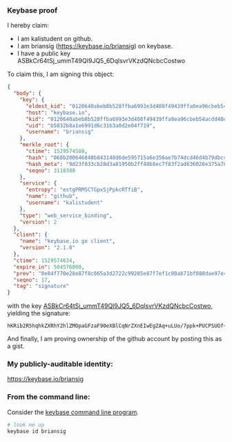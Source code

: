 ### Keybase proof

I hereby claim:

  * I am kalistudent on github.
  * I am briansig (https://keybase.io/briansig) on keybase.
  * I have a public key ASBkCr64tSj_ummT49QI9JQ5_6DqlsvrVKzdQNcbcCostwo

To claim this, I am signing this object:

```json
{
  "body": {
    "key": {
      "eldest_kid": "0120640abeb8b528ffba6993e3d408f49439ffa0ea96cbeb54acdd40d71b702a2cb70a",
      "host": "keybase.io",
      "kid": "0120640abeb8b528ffba6993e3d408f49439ffa0ea96cbeb54acdd40d71b702a2cb70a",
      "uid": "b5032b8a1e6991d6c31b3a0d2e04f719",
      "username": "briansig"
    },
    "merkle_root": {
      "ctime": 1529574588,
      "hash": "068b200646848b843148d6de595715a6e356ae7b74dcd46d4b79dbcc86ba83f3d5e43ce143feefa1a091d8abf3f5423d028ed963e6f52ee068d71bb72bf05b86",
      "hash_meta": "9d23f033cb28d3a81950b2ff4868ec7f83f2ad636026e375a784f24155dad92d",
      "seqno": 3118388
    },
    "service": {
      "entropy": "estgPRMSCTGpxSjPpkcRTfiB",
      "name": "github",
      "username": "kalistudent"
    },
    "type": "web_service_binding",
    "version": 2
  },
  "client": {
    "name": "keybase.io go client",
    "version": "2.1.0"
  },
  "ctime": 1529574634,
  "expire_in": 504576000,
  "prev": "0e84f770e28e87f8c065a3d2722c99285e87f7ef1c08ab71bf080dae97e483f2",
  "seqno": 17,
  "tag": "signature"
}
```

with the key [ASBkCr64tSj_ummT49QI9JQ5_6DqlsvrVKzdQNcbcCostwo](https://keybase.io/briansig), yielding the signature:

```
hKRib2R5hqhkZXRhY2hlZMOpaGFzaF90eXBlCqNrZXnEIwEgZAq+uLUo/7ppk+PUCPSUOf+g6pbL61Ss3UDXG3AqLLcKp3BheWxvYWTESpcCEcQgDoT3cOKOh/jAZaPSciyZKF6H9+8cCKtxvwgNrpfkg/LEIG6HKJEB7vdjUwNEXx0XeA6/A/lLnlTaqRidBqJmk9UaAgHCo3NpZ8RAO/J8pKw/TT3jgx68Gx1NZbos+ea7/lSd/A4zjbQOZGwKAhhP7ISl+QuW1tBen6/YS0igzIlh3iVqu0ogF24TB6hzaWdfdHlwZSCkaGFzaIKkdHlwZQildmFsdWXEIB+rQRXGbEcRdQx+Vno79ql/EQBcIvPVNleZEusFod6wo3RhZ80CAqd2ZXJzaW9uAQ==

```

And finally, I am proving ownership of the github account by posting this as a gist.

### My publicly-auditable identity:

https://keybase.io/briansig

### From the command line:

Consider the [keybase command line program](https://keybase.io/download).

```bash
# look me up
keybase id briansig
```
